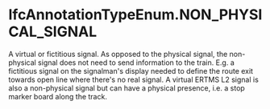 IfcAnnotationTypeEnum.NON_PHYSICAL_SIGNAL
=========================================
A virtual or fictitious signal. As opposed to the physical signal, the non-
physical signal does not need to send information to the train. E.g. a
fictitious signal on the signalman's display needed to define the route exit
towards open line where there's no real signal. A virtual ERTMS L2 signal is
also a non-physical signal but can have a physical presence, i.e. a stop
marker board along the track.


